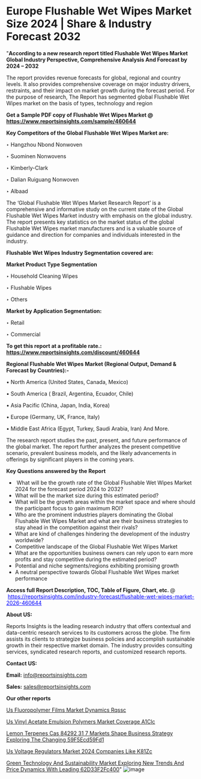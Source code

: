# Europe Flushable Wet Wipes Market Size 2024 | Share & Industry Forecast 2032


"<strong>According to a new research report titled Flushable Wet Wipes Market Global Industry Perspective, Comprehensive Analysis And Forecast by 2024 – 2032</strong>

The report provides revenue forecasts for global, regional and country levels. It also provides comprehensive coverage on major industry drivers, restraints, and their impact on market growth during the forecast period. For the purpose of research, The Report has segmented global Flushable Wet Wipes market on the basis of types, technology and region

<strong>Get a Sample PDF copy of Flushable Wet Wipes Market </strong><strong>@<a href=https://www.reportsinsights.com/sample/460644 style=color:#0000ff;> https://www.reportsinsights.com/sample/460644</a></strong></font>

<strong>Key Competitors of the Global Flushable Wet Wipes Market are:</strong>

‣ Hangzhou Nbond Nonwoven

‣ Suominen Nonwovens

‣ Kimberly-Clark

‣ Dalian Ruiguang Nonwoven

‣ Albaad

The ‘Global Flushable Wet Wipes Market Research Report’ is a comprehensive and informative study on the current state of the Global Flushable Wet Wipes Market industry with emphasis on the global industry. The report presents key statistics on the market status of the global Flushable Wet Wipes market manufacturers and is a valuable source of guidance and direction for companies and individuals interested in the industry.

<strong>Flushable Wet Wipes Industry Segmentation covered are:</strong>

<strong>Market Product Type Segmentation</strong>

‣ Household Cleaning Wipes

‣ Flushable Wipes

‣ Others

<strong>Market by Application Segmentation:</strong>

‣ Retail

‣ Commercial

<strong>To get this report at a profitable rate.: <a href=https://www.reportsinsights.com/discount/460644 style=color:#0000ff;>https://www.reportsinsights.com/discount/460644</a></strong></font>

<strong>Regional Flushable Wet Wipes Market (Regional Output, Demand &amp; Forecast by Countries):-</strong>

• North America (United States, Canada, Mexico)

• South America ( Brazil, Argentina, Ecuador, Chile)

• Asia Pacific (China, Japan, India, Korea)

• Europe (Germany, UK, France, Italy)

• Middle East Africa (Egypt, Turkey, Saudi Arabia, Iran) And More.

The research report studies the past, present, and future performance of the global market. The report further analyzes the present competitive scenario, prevalent business models, and the likely advancements in offerings by significant players in the coming years.

<strong>Key Questions answered by the Report</strong>
<ul>
  <li> What will be the growth rate of the Global Flushable Wet Wipes Market 2024 for the forecast period 2024 to 2032?</li>
  <li>What will be the market size during this estimated period?</li>
  <li>What will be the growth areas within the market space and where should the participant focus to gain maximum ROI?</li>
  <li>Who are the prominent industries players dominating the Global Flushable Wet Wipes Market and what are their business strategies to stay ahead in the competition against their rivals?</li>
  <li>What are kind of challenges hindering the development of the industry worldwide?</li>
  <li>Competitive landscape of the Global Flushable Wet Wipes Market</li>
  <li>What are the opportunities business owners can rely upon to earn more profits and stay competitive during the estimated period?</li>
  <li>Potential and niche segments/regions exhibiting promising growth</li>
  <li>A neutral perspective towards Global Flushable Wet Wipes market performance</li>
</ul>
<strong>Access full Report Description, TOC, Table of Figure, Chart, etc. </strong>@  <a href=https://reportsinsights.com/industry-forecast/flushable-wet-wipes-market-2026-460644 style=color:#0000ff;>https://reportsinsights.com/industry-forecast/flushable-wet-wipes-market-2026-460644</a></font>

<strong><strong>About US</strong>:</strong>

Reports Insights is the leading research industry that offers contextual and data-centric research services to its customers across the globe. The firm assists its clients to strategize business policies and accomplish sustainable growth in their respective market domain. The industry provides consulting services, syndicated research reports, and customized research reports.

<strong>Contact US:</strong>

<p class=""""><b>Email:</b> <a href=mailto:info@reportsinsights.com>info@reportsinsights.com</a></p>
<p class=""""><b>Sales:</b> <a href=mailto:sales@reportsinsights.com>sales@reportsinsights.com</a></p>

<strong>Our other reports</strong>

<a href=https://www.linkedin.com/pulse/us-fluoropolymer-films-market-dynamics-rqssc/>Us Fluoropolymer Films Market Dynamics Rqssc</a>

<a href=https://www.linkedin.com/pulse/us-vinyl-acetate-emulsion-polymers-market-coverage-a1clc/>Us Vinyl Acetate Emulsion Polymers Market Coverage A1Clc</a>

<a href=https://medium.com/@tidke9676/lemon-terpenes-cas-84292-31-7-markets-shape-business-strategy-exploring-the-changing-59f5ecd59fd1>Lemon Terpenes Cas 84292 31 7 Markets Shape Business Strategy Exploring The Changing 59F5Ecd59Fd1</a>

<a href=https://www.linkedin.com/pulse/us-voltage-regulators-market-2024-companies-like-k81zc/>Us Voltage Regulators Market 2024 Companies Like K81Zc</a>

<a href=https://medium.com/@gd336335/green-technology-and-sustainability-market-exploring-new-trends-and-price-dynamics-with-leading-62d33f2fc400>Green Technology And Sustainability Market Exploring New Trends And Price Dynamics With Leading 62D33F2Fc400</a>"
![image](https://github.com/Reportsinsights123/RIgrowth/assets/158415881/5615caf8-f362-4b84-aeb3-c0d99882b8bd)
